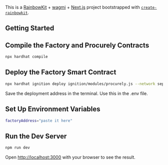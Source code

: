 This is a [RainbowKit](https://rainbowkit.com) + [wagmi](https://wagmi.sh) + [Next.js](https://nextjs.org/) project bootstrapped with [`create-rainbowkit`](/packages/create-rainbowkit).

## Getting Started

## Compile the Factory and Procurely Contracts
```bash
npx hardhat compile
```

## Deploy the Factory Smart Contract
```bash
npx hardhat ignition deploy ignition/modules/procurely.js --network sepolia
```

Save the deployment address in the terminal. Use this in the .env file.

## Set Up Environment Variables
```bash
factoryAddress="paste it here"
```

## Run the Dev Server

```bash
npm run dev
```

Open [http://localhost:3000](http://localhost:3000) with your browser to see the result.
